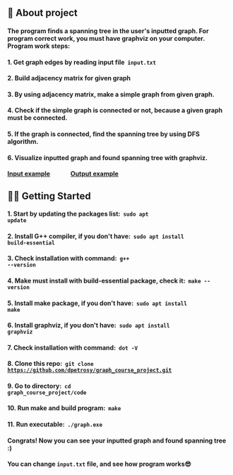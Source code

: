 ## 📜 About project
#### The program finds a spanning tree in the user's inputted graph. For program correct work, you must have graphviz on your computer. Program work steps:
#### 1. Get graph edges by reading input file &nbsp;**<code>input.txt</code>**
#### 2. Build adjacency matrix for given graph
#### 3. By using adjacency matrix, make a simple graph from given graph.
#### 4. Check if the simple graph is connected or not, because a given graph must be connected.
#### 5. If the graph is connected, find the spanning tree by using DFS algorithm.
#### 6. Visualize inputted graph and found spanning tree with graphviz.
#### [Input example](https://github.com/dpetrosy/graph_course_project/blob/master/README_files/input_example.txt) &nbsp;&nbsp;&nbsp;&nbsp;&nbsp;&nbsp;&nbsp;&nbsp;&nbsp;&nbsp;&nbsp;&nbsp; [Output example](https://github.com/dpetrosy/graph_course_project/blob/master/README_files/output_example.jpg)

## 👨‍💻 Getting Started
#### 1. Start by updating the packages list: &nbsp;**<code>sudo apt update</code>**
#### 2. Install G++ compiler, if you don't have: &nbsp;**<code>sudo apt install build-essential</code>**
#### 3. Check installation with command: &nbsp;**<code>g++ --version</code>**
#### 4. Make must install with build-essential package, check it: &nbsp;**<code>make --version</code>**
#### 5. Install make package, if you don't have: &nbsp;**<code>sudo apt install make</code>**
#### 6. Install graphviz, if you don't have: &nbsp;**<code>sudo apt install graphviz</code>**
#### 7. Check installation with command: &nbsp;**<code>dot -V</code>**
#### 8. Clone this repo: &nbsp;**<code>git clone https://github.com/dpetrosy/graph_course_project.git</code>**
#### 9. Go to directory: &nbsp;**<code>cd graph_course_project/code</code>**
#### 10. Run make and build program: &nbsp;**<code>make</code>**
#### 11. Run executable: &nbsp;**<code>./graph.exe</code>**
#### Congrats! Now you can see your inputted graph and found spanning tree :)
#### You can change **<code>input.txt</code>** file, and see how program works😎
